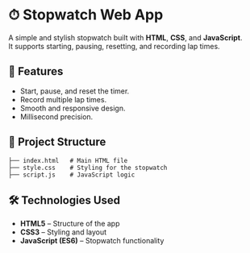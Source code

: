 # ⏱ Stopwatch Web App

A simple and stylish stopwatch built with **HTML**, **CSS**, and **JavaScript**.  
It supports starting, pausing, resetting, and recording lap times.

## 🚀 Features
- Start, pause, and reset the timer.
- Record multiple lap times.
- Smooth and responsive design.
- Millisecond precision.

## 📂 Project Structure
```
├── index.html   # Main HTML file
├── style.css    # Styling for the stopwatch
├── script.js    # JavaScript logic
```

## 🛠 Technologies Used
- **HTML5** – Structure of the app
- **CSS3** – Styling and layout
- **JavaScript (ES6)** – Stopwatch functionality


